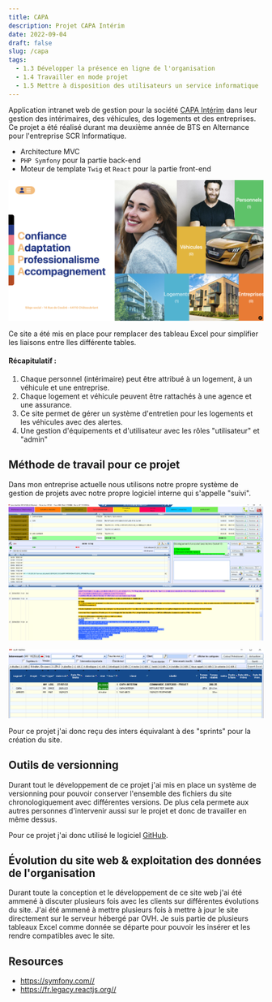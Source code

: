 ```yaml
---
title: CAPA
description: Projet CAPA Intérim
date: 2022-09-04
draft: false
slug: /capa
tags:
  - 1.3 Développer la présence en ligne de l'organisation
  - 1.4 Travailler en mode projet
  - 1.5 Mettre à disposition des utilisateurs un service informatique
---
```


Application intranet web de gestion pour la société [CAPA Intérim](https://www.capainterim.com/) dans leur gestion des intérimaires, des véhicules, des logements et des entreprises. Ce projet a été réalisé durant ma deuxième année de BTS en Alternance pour l'entreprise SCR Informatique.

- Architecture MVC
- `PHP Symfony` pour la partie back-end
- Moteur de template `Twig` et `React` pour la partie front-end

![login page](./pictures/home.png)

Ce site a été mis en place pour remplacer des tableau Excel pour simplifier les liaisons entre lles différente tables.

#### Récapitulatif :

1. Chaque personnel (intérimaire) peut être attribué à un logement, à un véhicule et une entreprise.
2. Chaque logement et véhicule peuvent être rattachés à une agence et une assurance.
3. Ce site permet de gérer un système d'entretien pour les logements et les véhicules avec des alertes.
4. Une gestion d'équipements et d'utilisateur avec les rôles "utilisateur" et "admin"

## Méthode de travail pour ce projet

Dans mon entreprise actuelle nous utilisons notre propre système de gestion de projets avec notre propre logiciel interne qui s'appelle "suivi".

![login page](./pictures/suivi-menu.png)

![login page](./pictures/suivi-tache.png)

Pour ce projet j'ai donc reçu des inters équivalant à des "sprints" pour la création du site.

## Outils de versionning

Durant tout le développement de ce projet j'ai mis en place un système de versionning pour pouvoir conserver l'ensemble des fichiers du site chronologiquement avec différentes versions. De plus cela permete aux autres personnes d'intervenir aussi sur le projet et donc de travailler en même dessus.

Pour ce projet j'ai donc utilisé le logiciel [GitHub](https://github.com/).

## Évolution du site web & exploitation des données de l'organisation

Durant toute la conception et le développement de ce site web j'ai été ammené à discuter plusieurs fois avec les clients sur différentes évolutions du site. J'ai été ammené à mettre plusieurs fois à mettre à jour le site directement sur le serveur hébergé par OVH. Je suis partie de plusieurs tableaux Excel comme donnée se départe pour pouvoir les insérer et les rendre compatibles avec le site.

## Resources

- <https://symfony.com//>
- <https://fr.legacy.reactjs.org//>
